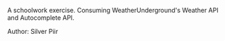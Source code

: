 <p>A schoolwork exercise. Consuming WeatherUnderground's Weather API and Autocomplete API. </p>
<p>Author: Silver Piir</p>